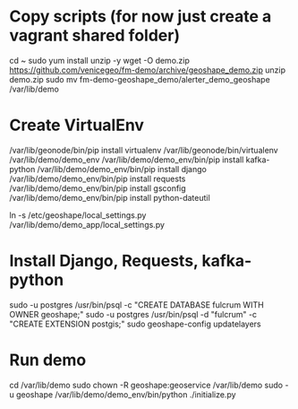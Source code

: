 # Copy scripts (for now just create a vagrant shared folder)
cd ~
sudo yum install unzip -y
wget -O demo.zip https://github.com/venicegeo/fm-demo/archive/geoshape_demo.zip
unzip demo.zip
sudo mv fm-demo-geoshape_demo/alerter_demo_geoshape /var/lib/demo

# Create VirtualEnv
/var/lib/geonode/bin/pip install virtualenv
/var/lib/geonode/bin/virtualenv /var/lib/demo/demo_env
/var/lib/demo/demo_env/bin/pip install kafka-python
/var/lib/demo/demo_env/bin/pip install django
/var/lib/demo/demo_env/bin/pip install requests
/var/lib/demo/demo_env/bin/pip install gsconfig
/var/lib/demo/demo_env/bin/pip install python-dateutil

ln -s /etc/geoshape/local_settings.py /var/lib/demo/demo_app/local_settings.py

# Install Django, Requests, kafka-python
sudo -u postgres /usr/bin/psql -c "CREATE DATABASE fulcrum WITH OWNER geoshape;"
sudo -u postgres /usr/bin/psql -d "fulcrum" -c "CREATE EXTENSION postgis;"
sudo geoshape-config updatelayers

# Run demo
cd /var/lib/demo
sudo chown -R geoshape:geoservice /var/lib/demo
sudo -u geoshape /var/lib/demo/demo_env/bin/python ./initialize.py
